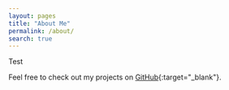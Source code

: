 ```yaml
---
layout: pages
title: "About Me"
permalink: /about/
search: true
---
```


Test

Feel free to check out my projects on [GitHub](https://github.com/Lsvingen){:target="_blank"}.
